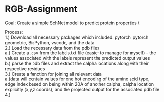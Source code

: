 # RGB-Assignment
Goal: Create a simple SchNet model to predict protein properties \

Process: \
1.) Download all necessary packages which included: pytorch, pytorch geometric, BioPython, vscode, and the data \
2.) Load the necessary data from the pdb files \
	a.) Create a .csv from the labels.txt file (easier to manage for myself) - the values associated with the labels represent the predicted output values \
	b.) parse the pdb files and extract the calpha locations along with their respective residues \
3.) Create a function for joining all relevant data \
	a.)data will contain values for one hot encoding of the amino acid type, edge index based on being within 20A of another calpha, calpha location explicitly (x,y,z coords), and the projected output for the associated pdb file \
4.) 
